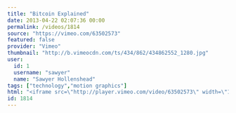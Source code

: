 ```yaml
---
title: "Bitcoin Explained"
date: 2013-04-22 02:07:36 00:00
permalink: /videos/1814
source: "https://vimeo.com/63502573"
featured: false
provider: "Vimeo"
thumbnail: "http://b.vimeocdn.com/ts/434/862/434862552_1280.jpg"
user:
  id: 1
  username: "sawyer"
  name: "Sawyer Hollenshead"
tags: ["technology","motion graphics"]
html: "<iframe src=\"http://player.vimeo.com/video/63502573\" width=\"1280\" height=\"720\" frameborder=\"0\" webkitAllowFullScreen mozallowfullscreen allowFullScreen></iframe>"
id: 1814
---
```


